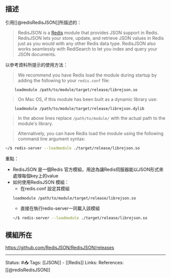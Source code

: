 
## 描述

引用[[@redisRedisJSON]]所描述的：
> RedisJSON is a [Redis](https://redis.io/) module that provides JSON support in Redis. RedisJSON lets your store, update, and retrieve JSON values in Redis just as you would with any other Redis data type. RedisJSON also works seamlessly with RediSearch to let you index and query your JSON documents.

以參考資料所提示的使用方法：
> We recommend you have Redis load the module during startup by adding the following to your `redis.conf` file:
```
	loadmodule /path/to/module/target/release/librejson.so
```

> On Mac OS, if this module has been built as a dynamic library use:

```
	loadmodule /path/to/module/target/release/librejson.dylib
```

> In the above lines replace `/path/to/module/` with the actual path to the module's library.

> Alternatively, you can have Redis load the module using the following command line argument syntax:

```bash
~/$ redis-server --loadmodule ./target/release/librejson.so
```


重點：
- RedisJSON 是一個Redis 官方模組，用途為讓Redis伺服器能以JSON形式來處理每個key上的value
- 如何使用RedisJSON 模組：
	- 在redis.conf 設定其模組
	```
	loadmodule /path/to/module/target/release/librejson.so
	```
	- 直接在執行redis-server一同載入該模組
	```bash
	~/$ redis-server --loadmodule ./target/release/librejson.so
	```

## 模組所在
https://github.com/RedisJSON/RedisJSON/releases

---
Status: #📥 
Tags:
[[JSON]] - [[Redis]]
Links:
References:
[[@redisRedisJSON]]
